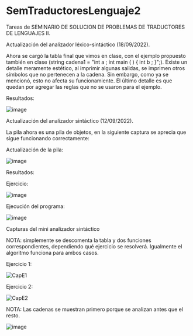 # SemTraductoresLenguaje2
Tareas de SEMINARIO DE SOLUCION DE PROBLEMAS DE TRADUCTORES DE LENGUAJES II.

Actualización del analizador léxico-sintáctico (18/09/2022).

Ahora se cargó la tabla final que vimos en clase, con el ejemplo propuesto también en clase (string cadena1 = "int a ; int main ( ) { int b ; }";).
Existe un detalle meramente estético, al imprimir algunas salidas, se imprimen otros símbolos que no pertenecen a la cadena. 
Sin embargo, como ya se mencionó, esto no afecta su funcionamiente.
El último detalle es que quedan por agregar las reglas que no se usaron para el ejemplo.

Resultados: 

![image](https://user-images.githubusercontent.com/111928650/190950474-217d4178-40f3-4bef-918d-05d65b7d7aca.png)



Actualización del analizador sintáctico (12/09/2022). 

La pila ahora es una pila de objetos, en la siguiente captura se aprecia que sigue funcionando correctamente:

Actualización de la pila:

![image](https://user-images.githubusercontent.com/111928650/189787353-c5bc14ca-20cf-43de-aa2e-628e186fbdad.png)

Resultados:


  Ejercicio: 
  
  ![image](https://user-images.githubusercontent.com/111928650/189787812-23d4f975-08ae-43a6-8547-3806ebfd101d.png)

  Ejecución del programa:
  
  ![image](https://user-images.githubusercontent.com/111928650/189787982-216e5bc3-ca78-45b7-8869-8e35358d1c39.png)


Capturas del mini analizador sintáctico

NOTA: simplemente se descomenta la tabla y dos funciones correspondientes, dependiendo qué ejercicio se resolverá. Igualmente el algoritmo funciona para ambos casos.

Ejercicio 1:

![CapE1](https://user-images.githubusercontent.com/111928650/187588633-748a351f-b341-47f9-b833-d579f702baf2.png)

Ejercicio 2: 

![CapE2](https://user-images.githubusercontent.com/111928650/187588650-e0800aee-3c4e-442e-ae10-bf232d6cd204.png)

NOTA: Las cadenas se muestran primero porque se analizan antes que el resto.

![image](https://user-images.githubusercontent.com/111928650/186288878-e1410b03-a7ff-4aa3-8e17-96c29b945b7c.png)

